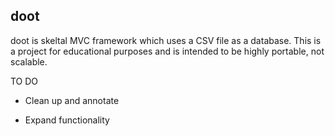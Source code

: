 doot
--------------------------
doot is skeltal MVC framework 
which uses a CSV file as a database. 
This is a project for educational 
purposes and is intended to be 
highly portable, not scalable.

TO DO

 - Clean up and annotate

 - Expand functionality
